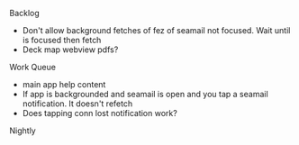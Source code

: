 Backlog
* Don't allow background fetches of fez of seamail not focused. Wait until is focused then fetch
* Deck map webview pdfs?

Work Queue
* main app help content
* If app is backgrounded and seamail is open and you tap a seamail notification. It doesn't refetch
* Does tapping conn lost notification work?

Nightly
